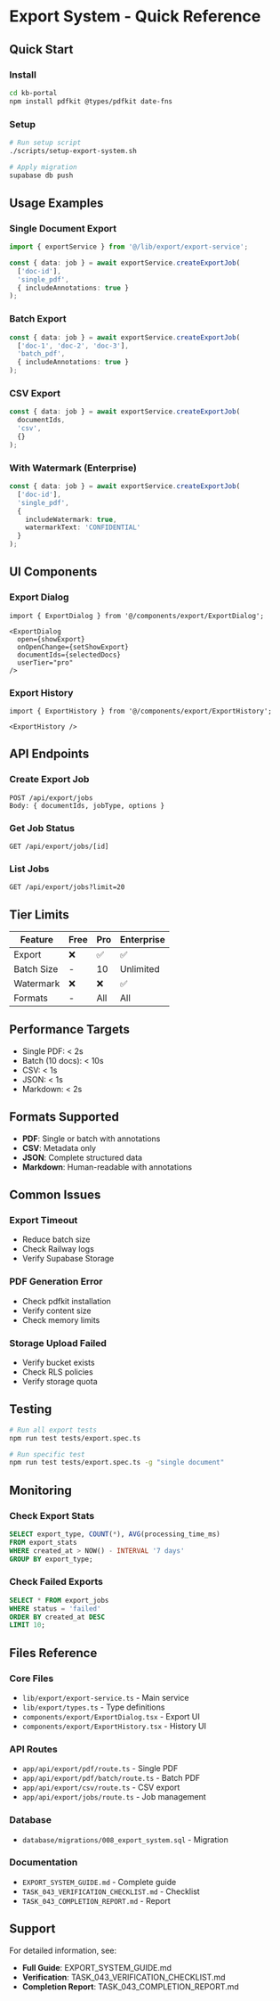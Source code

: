 # Export System - Quick Reference

## Quick Start

### Install
```bash
cd kb-portal
npm install pdfkit @types/pdfkit date-fns
```

### Setup
```bash
# Run setup script
./scripts/setup-export-system.sh

# Apply migration
supabase db push
```

## Usage Examples

### Single Document Export
```typescript
import { exportService } from '@/lib/export/export-service';

const { data: job } = await exportService.createExportJob(
  ['doc-id'],
  'single_pdf',
  { includeAnnotations: true }
);
```

### Batch Export
```typescript
const { data: job } = await exportService.createExportJob(
  ['doc-1', 'doc-2', 'doc-3'],
  'batch_pdf',
  { includeAnnotations: true }
);
```

### CSV Export
```typescript
const { data: job } = await exportService.createExportJob(
  documentIds,
  'csv',
  {}
);
```

### With Watermark (Enterprise)
```typescript
const { data: job } = await exportService.createExportJob(
  ['doc-id'],
  'single_pdf',
  {
    includeWatermark: true,
    watermarkText: 'CONFIDENTIAL'
  }
);
```

## UI Components

### Export Dialog
```tsx
import { ExportDialog } from '@/components/export/ExportDialog';

<ExportDialog
  open={showExport}
  onOpenChange={setShowExport}
  documentIds={selectedDocs}
  userTier="pro"
/>
```

### Export History
```tsx
import { ExportHistory } from '@/components/export/ExportHistory';

<ExportHistory />
```

## API Endpoints

### Create Export Job
```
POST /api/export/jobs
Body: { documentIds, jobType, options }
```

### Get Job Status
```
GET /api/export/jobs/[id]
```

### List Jobs
```
GET /api/export/jobs?limit=20
```

## Tier Limits

| Feature | Free | Pro | Enterprise |
|---------|------|-----|------------|
| Export | ❌ | ✅ | ✅ |
| Batch Size | - | 10 | Unlimited |
| Watermark | ❌ | ❌ | ✅ |
| Formats | - | All | All |

## Performance Targets

- Single PDF: < 2s
- Batch (10 docs): < 10s
- CSV: < 1s
- JSON: < 1s
- Markdown: < 2s

## Formats Supported

- **PDF**: Single or batch with annotations
- **CSV**: Metadata only
- **JSON**: Complete structured data
- **Markdown**: Human-readable with annotations

## Common Issues

### Export Timeout
- Reduce batch size
- Check Railway logs
- Verify Supabase Storage

### PDF Generation Error
- Check pdfkit installation
- Verify content size
- Check memory limits

### Storage Upload Failed
- Verify bucket exists
- Check RLS policies
- Verify storage quota

## Testing

```bash
# Run all export tests
npm run test tests/export.spec.ts

# Run specific test
npm run test tests/export.spec.ts -g "single document"
```

## Monitoring

### Check Export Stats
```sql
SELECT export_type, COUNT(*), AVG(processing_time_ms)
FROM export_stats
WHERE created_at > NOW() - INTERVAL '7 days'
GROUP BY export_type;
```

### Check Failed Exports
```sql
SELECT * FROM export_jobs
WHERE status = 'failed'
ORDER BY created_at DESC
LIMIT 10;
```

## Files Reference

### Core Files
- `lib/export/export-service.ts` - Main service
- `lib/export/types.ts` - Type definitions
- `components/export/ExportDialog.tsx` - Export UI
- `components/export/ExportHistory.tsx` - History UI

### API Routes
- `app/api/export/pdf/route.ts` - Single PDF
- `app/api/export/pdf/batch/route.ts` - Batch PDF
- `app/api/export/csv/route.ts` - CSV export
- `app/api/export/jobs/route.ts` - Job management

### Database
- `database/migrations/008_export_system.sql` - Migration

### Documentation
- `EXPORT_SYSTEM_GUIDE.md` - Complete guide
- `TASK_043_VERIFICATION_CHECKLIST.md` - Checklist
- `TASK_043_COMPLETION_REPORT.md` - Report

## Support

For detailed information, see:
- **Full Guide**: EXPORT_SYSTEM_GUIDE.md
- **Verification**: TASK_043_VERIFICATION_CHECKLIST.md
- **Completion Report**: TASK_043_COMPLETION_REPORT.md
